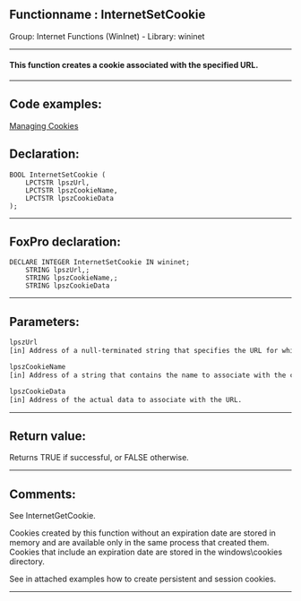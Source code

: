 <link rel="stylesheet" type="text/css" href="../../css/win32api.css">  
<link rel="stylesheet" href="https://cdnjs.cloudflare.com/ajax/libs/font-awesome/4.7.0/css/font-awesome.min.css">

## Functionname : InternetSetCookie
Group: Internet Functions (WinInet) - Library: wininet    
***  


#### This function creates a cookie associated with the specified URL.
***  


## Code examples:
[Managing Cookies](../../samples/sample_186.md)  

## Declaration:
```foxpro  
BOOL InternetSetCookie (
	LPCTSTR lpszUrl,
	LPCTSTR lpszCookieName,
	LPCTSTR lpszCookieData
);  
```  
***  


## FoxPro declaration:
```foxpro  
DECLARE INTEGER InternetSetCookie IN wininet;
	STRING lpszUrl,;
	STRING lpszCookieName,;
	STRING lpszCookieData  
```  
***  


## Parameters:
```txt  
lpszUrl
[in] Address of a null-terminated string that specifies the URL for which the cookie should be set.

lpszCookieName
[in] Address of a string that contains the name to associate with the cookie data. If this parameter is NULL, no name is associated with the cookie.

lpszCookieData
[in] Address of the actual data to associate with the URL.  
```  
***  


## Return value:
Returns TRUE if successful, or FALSE otherwise.  
***  


## Comments:
See InternetGetCookie.  
  
Cookies created by this function without an expiration date are stored in memory and are available only in the same process that created them. Cookies that include an expiration date are stored in the windows\cookies directory.  
  
See in attached examples how to create persistent and session cookies.  
  
***  

